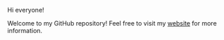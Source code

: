 
Hi everyone!

Welcome to my GitHub repository! Feel free to visit my [website](https://daiqho.github.io/) for more information.

